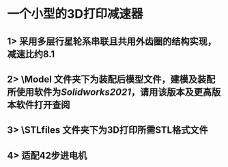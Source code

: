 # 一个小型的3D打印减速器 
## 1> 采用多层行星轮系串联且共用外齿圈的结构实现，减速比约8.1   
 
## 2> **\Model** 文件夹下为装配后模型文件，建模及装配所使用软件为***Solidworks2021***，请用该版本及更高版本软件打开查阅   
 
## 3> **\STLfiles** 文件夹下为3D打印所需STL格式文件   
 
## 4> 适配**42步进电机**   
